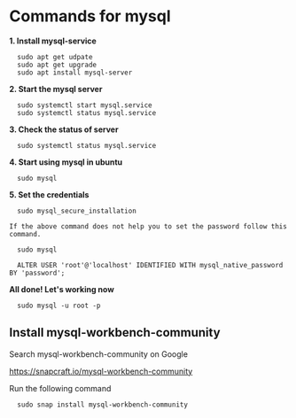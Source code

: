 # Commands for mysql

**1. Install mysql-service**
```
  sudo apt get udpate
  sudo apt get upgrade
  sudo apt install mysql-server
```
**2. Start the mysql server**
```
  sudo systemctl start mysql.service
  sudo systemctl status mysql.service
```
**3. Check the status of server**
```
  sudo systemctl status mysql.service
```
**4. Start using mysql in ubuntu**

```
  sudo mysql
```

**5. Set the credentials**

```
  sudo mysql_secure_installation

If the above command does not help you to set the password follow this command.

  sudo mysql

  ALTER USER 'root'@'localhost' IDENTIFIED WITH mysql_native_password BY 'password';
```

**All done! Let's working now**

```
  sudo mysql -u root -p
```


## Install mysql-workbench-community

Search mysql-workbench-community on Google

https://snapcraft.io/mysql-workbench-community

Run the following command

```
  sudo snap install mysql-workbench-community
```
